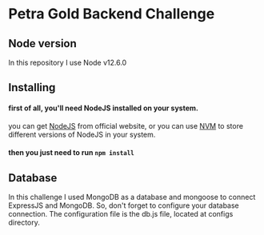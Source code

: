 # Petra Gold Backend Challenge

## Node version
In this repository I use Node v12.6.0

## Installing
#### first of all, you'll need NodeJS installed on your system.

you can get [NodeJS](https://nodejs.org/en/) from official website,
or you can use [NVM](https://github.com/nvm-sh/nvm) to store different versions of NodeJS in your system.

#### then you just need to run ```npm install```

## Database
In this challenge I used MongoDB as a database and mongoose to connect ExpressJS and MongoDB.
So, don't forget to configure your database connection. The configuration file is the db.js file, located at configs directory.
